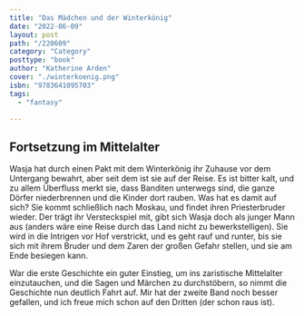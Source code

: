 ```yaml
---
title: "Das Mädchen und der Winterkönig"
date: "2022-06-09"
layout: post
path: "/220609"
category: "Category"
posttype: "book"
author: "Katherine Arden"
cover: "./winterkoenig.png"
isbn: "9783641095703"
tags:
  - "fantasy"

---
```

## Fortsetzung im Mittelalter

Wasja hat durch einen Pakt mit dem Winterkönig ihr Zuhause vor dem Untergang bewahrt, aber seit dem ist sie auf der Reise. Es ist bitter kalt, und zu allem Überfluss merkt sie, dass Banditen unterwegs sind, die ganze Dörfer niederbrennen und die Kinder dort rauben. Was hat es damit auf sich? Sie kommt schließlich nach Moskau, und findet ihren Priesterbruder wieder. Der trägt ihr Versteckspiel mit, gibt sich Wasja doch als junger Mann aus (anders wäre eine Reise durch das Land nicht zu bewerkstelligen). Sie wird in die Intrigen vor Hof verstrickt, und es geht rauf und runter, bis sie sich mit ihrem Bruder und dem Zaren der großen Gefahr stellen, und sie am Ende besiegen kann.

War die erste Geschichte ein guter Einstieg, um ins zaristische Mittelalter einzutauchen, und die Sagen und Märchen zu durchstöbern, so nimmt die Geschichte nun deutlich Fahrt auf. Mir hat der zweite Band noch besser gefallen, und ich freue mich schon auf den Dritten (der schon raus ist).